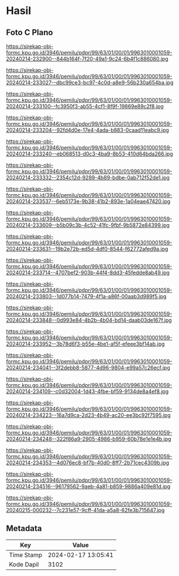 # Hasil

## Foto C Plano

https://sirekap-obj-formc.kpu.go.id/3946/pemilu/pdpr/99/63/01/00/01/9963010001059-20240214-232900--844b164f-7f20-49a1-9c24-6b4f1c886080.jpg

https://sirekap-obj-formc.kpu.go.id/3946/pemilu/pdpr/99/63/01/00/01/9963010001059-20240214-233027--dbc99ce3-bc97-4c0d-a8e9-56b230a654ba.jpg

https://sirekap-obj-formc.kpu.go.id/3946/pemilu/pdpr/99/63/01/00/01/9963010001059-20240214-233100--fc3950f3-ab55-4cf1-8f9f-19869e89c2f8.jpg

https://sirekap-obj-formc.kpu.go.id/3946/pemilu/pdpr/99/63/01/00/01/9963010001059-20240214-233204--92fd4d0e-17e4-4ada-b883-0caad11eabc9.jpg

https://sirekap-obj-formc.kpu.go.id/3946/pemilu/pdpr/99/63/01/00/01/9963010001059-20240214-233240--eb068513-d0c3-4ba9-8b53-410d64bda266.jpg

https://sirekap-obj-formc.kpu.go.id/3946/pemilu/pdpr/99/63/01/00/01/9963010001059-20240214-233332--2354c12d-9289-4b89-bdbe-0ab712f52de1.jpg

https://sirekap-obj-formc.kpu.go.id/3946/pemilu/pdpr/99/63/01/00/01/9963010001059-20240214-233537--6eb5173e-9b38-41b2-893e-1a04eae47420.jpg

https://sirekap-obj-formc.kpu.go.id/3946/pemilu/pdpr/99/63/01/00/01/9963010001059-20240214-233609--b5b09c3b-4c52-41fc-9fbf-9b5872e84399.jpg

https://sirekap-obj-formc.kpu.go.id/3946/pemilu/pdpr/99/63/01/00/01/9963010001059-20240214-233631--19b2e72b-ed5d-4df0-8544-f62772afed9a.jpg

https://sirekap-obj-formc.kpu.go.id/3946/pemilu/pdpr/99/63/01/00/01/9963010001059-20240214-233714--4707bef2-903b-44f4-8dd3-45fedde8ab49.jpg

https://sirekap-obj-formc.kpu.go.id/3946/pemilu/pdpr/99/63/01/00/01/9963010001059-20240214-233803--1d077b14-7479-4f1a-a86f-00aab3d989f5.jpg

https://sirekap-obj-formc.kpu.go.id/3946/pemilu/pdpr/99/63/01/00/01/9963010001059-20240214-233848--0d993e84-4b2b-4b04-bd14-daab03de167f.jpg

https://sirekap-obj-formc.kpu.go.id/3946/pemilu/pdpr/99/63/01/00/01/9963010001059-20240214-233952--3b78d6f3-b55e-4be1-af5f-efeee3bf14ab.jpg

https://sirekap-obj-formc.kpu.go.id/3946/pemilu/pdpr/99/63/01/00/01/9963010001059-20240214-234041--3f2debb8-5877-4d96-9804-e99a57c26ecf.jpg

https://sirekap-obj-formc.kpu.go.id/3946/pemilu/pdpr/99/63/01/00/01/9963010001059-20240214-234109--c0d32004-1d43-4fbe-bf59-9134de8a4ef8.jpg

https://sirekap-obj-formc.kpu.go.id/3946/pemilu/pdpr/99/63/01/00/01/9963010001059-20240214-234223--16a7d9ca-2d23-4b49-ac20-ee3bc92f7595.jpg

https://sirekap-obj-formc.kpu.go.id/3946/pemilu/pdpr/99/63/01/00/01/9963010001059-20240214-234248--322f86a9-2905-4986-b959-60b78e1e1e4b.jpg

https://sirekap-obj-formc.kpu.go.id/3946/pemilu/pdpr/99/63/01/00/01/9963010001059-20240214-234353--4d076ec8-bf7b-40d0-8ff7-2b71cec4309b.jpg

https://sirekap-obj-formc.kpu.go.id/3946/pemilu/pdpr/99/63/01/00/01/9963010001059-20240214-234516--96179562-9aeb-4a81-b859-9886a409e81d.jpg

https://sirekap-obj-formc.kpu.go.id/3946/pemilu/pdpr/99/63/01/00/01/9963010001059-20240215-000232--7c231e57-9cff-41da-a5a8-62fe3b715647.jpg


## Metadata

| Key        | Value               |
| ---------- | ------------------- |
| Time Stamp | 2024-02-17 13:05:41 |
| Kode Dapil | 3102                |



